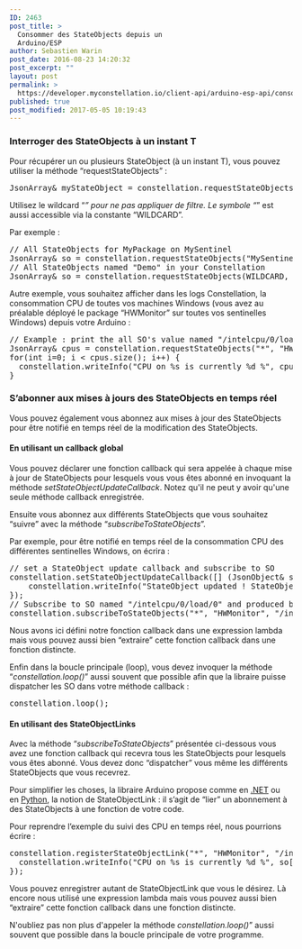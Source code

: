 ```yaml
---
ID: 2463
post_title: >
  Consommer des StateObjects depuis un
  Arduino/ESP
author: Sebastien Warin
post_date: 2016-08-23 14:20:32
post_excerpt: ""
layout: post
permalink: >
  https://developer.myconstellation.io/client-api/arduino-esp-api/consommer-des-stateobjects-depuis-arduino-esp/
published: true
post_modified: 2017-05-05 10:19:43
---
```

<h3>Interroger des StateObjects à un instant T</h3>

Pour récupérer un ou plusieurs StateObject (à un instant T), vous pouvez utiliser la méthode “requestStateObjects” :

<pre class="lang:cpp decode:true">JsonArray&amp; myStateObject = constellation.requestStateObjects(sentinel, package, name, type);</pre>

Utilisez le wildcard “<em>” pour ne pas appliquer de filtre. Le symbole “</em>” est aussi accessible via la constante “WILDCARD”.

Par exemple :

<pre class="lang:cpp decode:true">// All StateObjects for MyPackage on MySentinel
JsonArray&amp; so = constellation.requestStateObjects("MySentinel", "MyPackage", "*", "*");
// All StateObjects named "Demo" in your Constellation
JsonArray&amp; so = constellation.requestStateObjects(WILDCARD, WILDCARD, "Demo", WILDCARD);</pre>

Autre exemple, vous souhaitez afficher dans les logs Constellation, la consommation CPU de toutes vos machines Windows (vous avez au préalable déployé le package “HWMonitor” sur toutes vos sentinelles Windows) depuis votre Arduino :

<pre class="lang:cpp decode:true">// Example : print the all SO's value named "/intelcpu/0/load/0" and produced by the "HWMonitor" package (on all sentinels)
JsonArray&amp; cpus = constellation.requestStateObjects("*", "HWMonitor", "/intelcpu/0/load/0");
for(int i=0; i &lt; cpus.size(); i++) { 
  constellation.writeInfo("CPU on %s is currently %d %", cpus[i]["SentinelName"].asString(), cpus[i]["Value"]["Value"].as&lt;float&gt;());
}</pre>

<h3>S’abonner aux mises à jours des StateObjects en temps réel</h3>

Vous pouvez également vous abonnez aux mises à jour des StateObjects pour être notifié en temps réel de la modification des StateObjects.

<h4>En utilisant un callback global</h4>

Vous pouvez déclarer une fonction callback qui sera appelée à chaque mise à jour de StateObjects pour lesquels vous vous êtes abonné en invoquant la méthode <em>setStateObjectUpdateCallback</em>. Notez qu'il ne peut y avoir qu'une seule méthode callback enregistrée.

Ensuite vous abonnez aux différents StateObjects que vous souhaitez “suivre” avec la méthode “<em>subscribeToStateObjects</em>”.

Par exemple, pour être notifié en temps réel de la consommation CPU des différentes sentinelles Windows, on écrira :

<pre class="lang:cpp decode:true">// set a StateObject update callback and subscribe to SO
constellation.setStateObjectUpdateCallback([] (JsonObject&amp; so) {
    constellation.writeInfo("StateObject updated ! StateObject name = %s", so["Name"].asString()); 
});
// Subscribe to SO named "/intelcpu/0/load/0" and produced by the "HWMonitor" package (on all sentinels)
constellation.subscribeToStateObjects("*", "HWMonitor", "/intelcpu/0/load/0");</pre>

Nous avons ici défini notre fonction callback dans une expression lambda mais vous pouvez aussi bien “extraire” cette fonction callback dans une fonction distincte.

Enfin dans la boucle principale (loop), vous devez invoquer la méthode “<em>constellation.loop()</em>” aussi souvent que possible afin que la libraire puisse dispatcher les SO dans votre méthode callback :

<pre class="lang:cpp decode:true">constellation.loop();</pre>

<h4>En utilisant des StateObjectLinks</h4>

Avec la méthode “<em>subscribeToStateObjects</em>” présentée ci-dessous vous avez une fonction callback qui recevra tous les StateObjects pour lesquels vous êtes abonné. Vous devez donc “dispatcher” vous même les différents StateObjects que vous recevrez.

Pour simplifier les choses, la libraire Arduino propose comme en <a href="/client-api/net-package-api/consommer-des-stateobjects/#Les_StateObjectLink">.NET</a> ou en <a href="/client-api/python-api/consommer-des-stateobjects-en-python/">Python</a>, la notion de StateObjectLink : il s’agit de “lier” un abonnement à des StateObjects à une fonction de votre code.

Pour reprendre l’exemple du suivi des CPU en temps réel, nous pourrions écrire :

<pre class="lang:cpp decode:true">constellation.registerStateObjectLink("*", "HWMonitor", "/intelcpu/0/load/0", [](JsonObject&amp; so) {
  constellation.writeInfo("CPU on %s is currently %d %", so["SentinelName"].asString(), so["Value"]["Value"].as&lt;float&gt;());
});</pre>

Vous pouvez enregistrer autant de StateObjectLink que vous le désirez. Là encore nous utilisé une expression lambda mais vous pouvez aussi bien “extraire” cette fonction callback dans une fonction distincte.

N'oubliez pas non plus d'appeler la méthode <em>constellation.loop()</em>” aussi souvent que possible dans la boucle principale de votre programme.